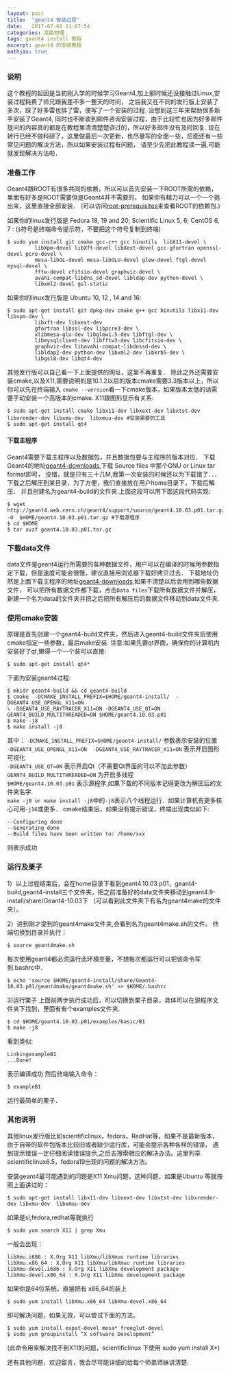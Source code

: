 ```yaml
---
layout: post
title:  "geant4 安装过程"
date:   2017-07-01 11:07:54
categories: 高能物理
tags: geant4 install 教程
excerpt: geant4 的安装教程
mathjax: true
---
```

### 说明

这个教程的起因是当初刚入学的时候学习Geant4,加上那时候还没接触过Linux,安装过程耗费了师兄跟我差不多一整天的时间，
之后我又在不同的发行版上安装了多次，踩了好多雷也排了雷，便写了一个安装的过程. 没想到这三年来帮助很多新手安装了Geant4,
同时也不断收到邮件咨询安装过程，由于比较忙也因为好多邮件提问的内容真的都是在教程里清清楚楚讲过的，所以好多邮件没有及时回复.
现在转行已经不做科研了，这里做最后一次更新，也尽量写的全面一些，后面还有一些常见问题的解决方法，所以如果安装过程有问题，
请至少先把此教程读一遍,可能就发现解决方法啦．

### 准备工作

Geant4跟ROOT有很多共同的依赖，所以可以首先安装一下ROOT所需的依赖，里面有好多是ROOT需要但是Geant4并不需要的，
如果你有精力可以一个一个挑出来，这里直接全部安装．
(可以访问[root-prerequisites](https://root.cern.ch/build-prerequisites)来查看ROOT的依赖包.)

如果你的linux发行版是 Fedora 18, 19 and 20; Scientific Linux 5, 6; CentOS 6, 7 :
(`$`符号是终端命令提示符，不要把这个符号复制到终端)  
```
$ sudo yum install git cmake gcc-c++ gcc binutils  libX11-devel \  
         libXpm-devel libXft-devel libXext-devel gcc-gfortran openssl-devel pcre-devel \
         mesa-libGL-devel mesa-libGLU-devel glew-devel ftgl-devel mysql-devel \
         fftw-devel cfitsio-devel graphviz-devel \
         avahi-compat-libdns_sd-devel libldap-dev python-devel \
         libxml2-devel gsl-static
```
如果你的linux发行版是 Ubuntu 10, 12 , 14 and 16:

```
$ sudo apt-get install git dpkg-dev cmake g++ gcc binutils libx11-dev libxpm-dev \
         libxft-dev libxext-dev
         gfortran libssl-dev libpcre3-dev \
         xlibmesa-glu-dev libglew1.5-dev libftgl-dev \
         libmysqlclient-dev libfftw3-dev libcfitsio-dev \
         graphviz-dev libavahi-compat-libdnssd-dev \
         libldap2-dev python-dev libxml2-dev libkrb5-dev \
         libgsl0-dev libqt4-dev
```

其他发行版可以自己看一下上面提供的网址，这里不再重复．
除此之外还需要安装cmake,以及X11,需要说明的是10.1.2以后的版本cmake需要3.3版本以上，所以你可以先在终端输入
`cmake --version`看一下cmake版本，如果版本太低的话需要手动安装一个高版本的cmake. X11跟图形显示有关系:

```
$ sudo apt-get install cmake libx11-dev libxext-dev libxtst-dev libxrender-dev libxmu-dev  libxmuu-dev #安装需要的工具
$ sudo apt-get install qt4
```
#### 下载主程序
Geant4需要下载主程序以及数据包，并且数据包要与主程序的版本对应．
下载Geant4的地址[geant4-downloads](http://geant4.cern.ch/support/download.shtml),下载 Source files 中那个GNU or Linux tar format即可，
没错，就是只有三十几M,我第一次安装的时候还以为下载错了．．．下载之后解压到某目录，为了方便，我们直接放在用户home目录下，下载后解压．
并且创建名为geant4-build的文件夹.上面这段可以用下面这段代码实现:
```
$ wget http://geant4.web.cern.ch/geant4/support/source/geant4.10.03.p01.tar.gz -O  $HOME/geant4.10.03.p01.tar.gz #下载源程序
$ cd $HOME
$ tar xvzf geant4.10.03.p01.tar.gz
```

### 下载data文件
data文件是geant4运行所需要的各种数据文件，用户可以在编译的时候用参数指定下载，但是速度可能会很慢，建议直接用浏览器下载好拷贝过去．
下载地址仍然是上面下载主程序的地址[geant4-downloads](http://geant4.cern.ch/support/download.shtml),如果不清楚以后会用到哪些数据文件，
可以把所有数据文件都下载，点击`Data files`下载所有数据文件并解压，新建一个名为data的文件夹并把之后把所有解压后的数据文件移动到data文件夹.

### 使用cmake安装

原理是首先创建一个geant4-build文件夹，然后进入geant4-build文件夹后使用cmake指定一些参数，最后make安装.
注意:如果先要qt界面，确保你的计算机内安装好了qt,懒得一个一个装可以直接:
```
$ sudo apt-get install qt4*
```
下面为安装geant4过程:
```
$ mkidr geant4-build && cd geant4-build
$ cmake  -DCMAKE_INSTALL_PREFIX=$HOME/geant4-install/  -DGEANT4_USE_OPENGL_X11=ON 
\ -DGEANT4_USE_RAYTRACER_X11=ON -DGEANT4_USE_QT=ON GEANT4_BUILD_MULTITHREADED=ON $HOME/geant4.10.03.p01
$ make -j8
$ make install -j8
```
其中：
`-DCMAKE_INSTALL_PREFIX=$HOME/geant4-install/` 参数表示安装的位置  
`-DGEANT4_USE_OPENGL_X11=ON  -DGEANT4_USE_RAYTRACER_X11=ON` 表示开启图形可视化  
`-DGEANT4_USE_QT=ON` 表示开启Qt（不需要Qt界面的可以不加此参数）  
`GEANT4_BUILD_MULTITHREADED=ON` 为开启多线程  
`$HOME/geant4.10.03.p01` 表示源程序,如果下载的不同版本记得更改为解压后的文件夹名字.  
`make -j8 or make install -j8`中的`-j8`表示八个线程运行．如果计算机有更多核心可用`-j16`或更多．
cmake结束后，如果没有提示错误，终端出现类似如下:
```
--Configuring done
--Generating done
--Build files have been written to: /home/xxx
```
则表示成功

### 运行及栗子

1）以上过程结束后，会在home目录下看到geant4.10.03.p01，geant4-build,geant4-install三个文件夹，把之前准备好的data文件夹移动到geant4.9-install/share/Geant4-10.03下
（可以看到此文件夹下有名为geant4make的文件夹）。

2）进到刚才提到的geant4make文件夹,会看到名为geant4make.sh的文件。
终端切换到目录并执行：
```
$ source geant4make.sh
```
每次使用geant4都必须运行此环境变量，不想每次都运行可以把该命令写到.bashrc中．
```
$ echo 'source $HOME/geant4-install/share/Geant4-10.03.p01/geant4make/geant4make.sh' >> $HOME/.bashrc
```
3)运行栗子
上面前两步执行成功后，可以切换到栗子目录，具体可以在源程序文件夹下找到，里面有有个examples文件夹.
```
$ cd $HOME/geant4.10.03.p01/examples/basic/B1
$ make -j8
```
看到类似:
```
LinkingexampleB1
...Done!
```
表示编译成功
然后终端输入命令：
```
$ exampleB1
```
运行最简单的栗子．

### 其他说明
其他linux发行版比如scientificlinux，fedora，RedHat等，如果不是最新版本，由于自带的软件包版本比较旧或者缺少运行库，可能会提示各种各样的错误，
遇到提示错误一定仔细阅读错误提示,之后去搜索相应的解决办法。这里列举scientificlinux6.5，fedora19出现的问题的解决方法。

安装geant4最可能遇到的问题是X11 Xmu问题，这种问题，如果是Ubuntu 等就按照上面讲过的：
```
$ sudo apt-get install libx11-dev libxext-dev libxtst-dev libxrender-dev libxmu-dev  libxmuu-dev
```
如果是sl,fedora,redhat等就执行 
```
$ sudo yum search X11 | grep Xmu
```
一般会出现：
```
libXmu.i686 : X.Org X11 libXmu/libXmuu runtime libraries
libXmu.x86_64 : X.Org X11 libXmu/libXmuu runtime libraries
libXmu-devel.i686 : X.Org X11 libXmu development package
libXmu-devel.x86_64 : X.Org X11 libXmu development package
```
如果你是64位系统，直接把有 x86_64的装上
```
$ sudo yum install libXmu.x86_64 libXmu-devel.x86_64 
```
即可解决问题，如果无效，可以尝试下面的方法。
```
$ sudo yum install expat-devel mesa* freeglut-devel
$ sudo yum groupinstall “X software Development”
```
(此命令用来解决找不到X11的问题，scientificlinux 下使用 sudo yum install X*)

还有其他问题，欢迎留言，我会尽可能详细的给每个师弟师妹讲清楚.

